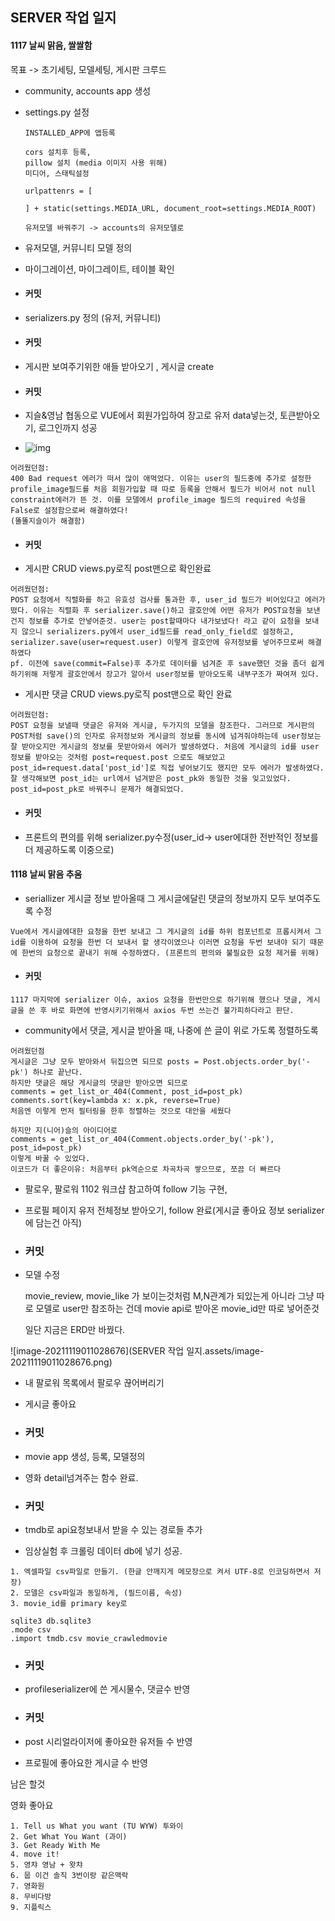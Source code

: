 ## SERVER 작업 일지

#### 1117 날씨 맑음, 쌀쌀함

목표 -> 초기세팅, 모델세팅, 게시판 크루드

- community, accounts app 생성

- settings.py 설정

  ```
  INSTALLED_APP에 앱등록
  
  cors 설치후 등록, 
  pillow 설치 (media 이미지 사용 위해)
  미디어, 스태틱설정
  
  urlpattenrs = [
  	
  ] + static(settings.MEDIA_URL, document_root=settings.MEDIA_ROOT)
  
  유저모델 바꿔주기 -> accounts의 유저모델로
  ```
  
- 유저모델, 커뮤니티 모델 정의

- 마이그레이션, 마이그레이트, 테이블 확인

- #### 커밋

- serializers.py 정의 (유저, 커뮤니티)

- #### 커밋

- 게시판 보여주기위한 애들 받아오기 , 게시글 create

- #### 커밋

- 지슬&영남 협동으로  VUE에서 회원가입하여 장고로 유저 data넣는것, 토큰받아오기, 로그인까지 성공

- ![img](https://cdn.discordapp.com/attachments/872756958036365312/910553819128152126/profile_img_null.png)

```
어려웠던점: 
400 Bad request 에러가 떠서 많이 애먹었다. 이유는 user의 필드중에 추가로 설정한 profile_image필드를 처음 회원가입할 때 따로 등록을 안해서 필드가 비어서 not null constraint에러가 뜬 것. 이를 모델에서 profile_image 필드의 required 속성을 False로 설정함으로써 해결하였다! 
(똘똘지슬이가 해결함)
```

- #### 커밋

- 게시판 CRUD views.py로직 post맨으로 확인완료

```
어려웠던점:
POST 요청에서 직렬화를 하고 유효성 검사를 통과한 후, user_id 필드가 비어있다고 에러가 떴다. 이유는 직렬화 후 serializer.save()하고 괄호안에 어떤 유저가 POST요청을 보낸건지 정보를 추가로 안넣어준것. user는 post할때마다 내가보냈다! 라고 같이 요청을 보내지 않으니 serializers.py에서 user_id필드를 read_only_field로 설정하고, serializer.save(user=request.user) 이렇게 괄호안에 유저정보를 넣어주므로써 해결하였다
pf. 이전에 save(commit=False)후 추가로 데이터를 넘겨준 후 save했던 것을 좀더 쉽게하기위해 저렇게 괄호안에서 장고가 알아서 user정보를 받아오도록 내부구조가 짜여져 있다.
```

- 게시판 댓글 CRUD views.py로직 post맨으로 확인 완료

```
어려웠던점:
POST 요청을 보낼때 댓글은 유저와 게시글, 두가지의 모델을 참조한다. 그러므로 게시판의 POST처럼 save()의 인자로 유저정보와 게시글의 정보를 동시에 넘겨줘야하는데 user정보는 잘 받아오지만 게시글의 정보를 못받아와서 에러가 발생하였다. 처음에 게시글의 id를 user정보를 받아오는 것처럼 post=request.post 으로도 해보았고 post_id=request.data['post_id']로 직접 넣어보기도 했지만 모두 에러가 발생하였다.
잘 생각해보면 post_id는 url에서 넘겨받은 post_pk와 동일한 것을 잊고있었다. post_id=post_pk로 바꿔주니 문제가 해결되었다.
```

- #### 커밋

- 프론트의 편의를 위해 serializer.py수정(user_id-> user에대한 전반적인 정보를 더 제공하도록 이중으로)



#### 1118 날씨 맑음 추움

- seriallizer 게시글 정보 받아올때 그 게시글에달린 댓글의 정보까지 모두 보여주도록 수정

```
Vue에서 게시글에대한 요청을 한번 보내고 그 게시글의 id를 하위 컴포넌트로 프롭시켜서 그 id를 이용하여 요청을 한번 더 보내서 할 생각이였으나 이러면 요청을 두번 보내야 되기 때문에 한번의 요청으로 끝내기 위해 수정하였다. (프론트의 편의와 불필요한 요청 제거를 위해)
```

- #### 커밋

```
1117 마지막에 serializer 이슈, axios 요청을 한번만으로 하기위해 했으나 댓글, 게시글을 쓴 후 바로 화면에 반영시키기위해서 axios 두번 쓰는건 불가피하다라고 판단.
```

- community에서 댓글, 게시글 받아올 때, 나중에 쓴 글이 위로 가도록 정렬하도록

```
어려웠던점
게시글은 그냥 모두 받아와서 뒤집으면 되므로 posts = Post.objects.order_by('-pk') 하나로 끝난다.
하지만 댓글은 해당 게시글의 댓글만 받아오면 되므로
comments = get_list_or_404(Comment, post_id=post_pk)
comments.sort(key=lambda x: x.pk, reverse=True)
처음엔 이렇게 먼저 필터링을 한후 정렬하는 것으로 대안을 세웠다

하지만 지(니어)슬의 아이디어로
comments = get_list_or_404(Comment.objects.order_by('-pk'), post_id=post_pk)
이렇게 바꿀 수 있었다.
이코드가 더 좋은이유: 처음부터 pk역순으로 차곡차곡 쌓으므로, 쪼끔 더 빠르다
```



- 팔로우, 팔로워 1102 워크샵 참고하여 follow 기능 구현,

- 프로필 페이지 유저 전체정보 받아오기, follow 완료(게시글 좋아요 정보 serializer에 담는건 아직)

- ### 커밋

- 모델 수정

  movie_review, movie_like 가 보이는것처럼 M,N관계가 되있는게 아니라 그냥 따로 모델로 user만 참조하는 건데 movie api로 받아온 movie_id만 따로 넣어준것
  
  일단 지금은 ERD만 바꿨다.

![image-20211119011028676](SERVER 작업 일지.assets/image-20211119011028676.png)

- 내 팔로워 목록에서 팔로우 끊어버리기

- 게시글 좋아요

- ### 커밋

- movie app 생성, 등록, 모델정의

- 영화 detail넘겨주는 함수 완료.

- ### 커밋

- tmdb로 api요청보내서 받을 수 있는 경로들 추가

- 임상실험 후 크롤링 데이터 db에 넣기 성공.

```
1. 엑셀파일 csv파일로 만들기. (한글 안깨지게 메모장으로 켜서 UTF-8로 인코딩하면서 저장)
2. 모델은 csv파일과 동일하게, (필드이름, 속성)
3. movie_id를 primary key로

sqlite3 db.sqlite3
.mode csv
.import tmdb.csv movie_crawledmovie
```

- ### 커밋

- profileserializer에 쓴 게시물수, 댓글수 반영

- ### 커밋

- post 시리얼라이저에 좋아요한 유저들 수 반영

- 프로필에 좋아요한 게시글 수 반영

남은 할것

영화 좋아요



```
1. Tell us What you want (TU WYW) 투와이
2. Get What You Want (과이)
3. Get Ready With Me
4. move it!
5. 영챠 영남 + 왓챠
6. 뭅 이건 솔직 3번이랑 같은맥락
7. 영화원
8. 무비다방
9. 지플릭스
```

